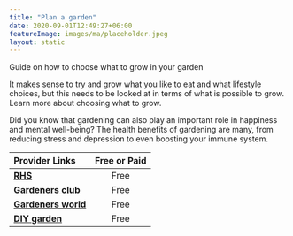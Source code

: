```yaml
---
title: "Plan a garden"
date: 2020-09-01T12:49:27+06:00
featureImage: images/ma/placeholder.jpeg
layout: static
---
```


Guide on how to choose what to grow in your garden

It makes sense to try and grow what you like to eat and what lifestyle choices, but this needs to be looked at in terms of what is possible to grow. Learn more about choosing what to grow.

Did you know that gardening can also play an important role in happiness and mental well-being? The health benefits of gardening are many, from reducing stress and depression to even boosting your immune system.

| Provider Links      | Free or Paid  |  
| :-----------          | :--------------:      |  
| [**RHS**](https://www.rhs.org.uk/Advice/Beginners-Guide/Allotment-basics/Choose-your-crops) | Free | 
| [**Gardeners club**](https://www.gardeners-club.co.uk/) | Free | 
| [**Gardeners world**](https://www.gardenersworld.com/how-to/grow-plants/allotment-year-planner/) | Free | 
| [**DIY garden**](https://diygarden.co.uk/gardening/starting-an-allotment) | Free | 
  

<br/><br/>






